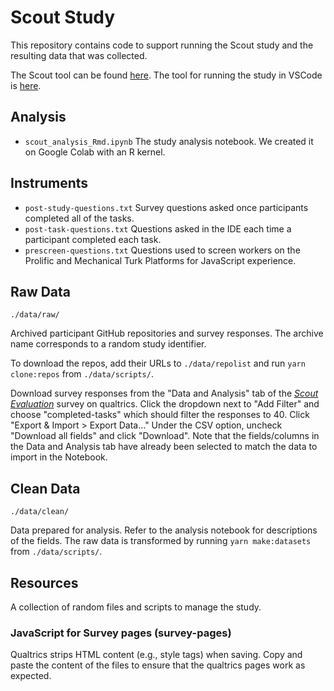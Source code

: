 # Scout Study 

This repository contains code to support running the Scout study and the resulting data that was collected.

The Scout tool can be found [here]().
The tool for running the study in VSCode is [here]().

## Analysis

- `scout_analysis_Rmd.ipynb` The study analysis notebook. We created it on Google Colab with an R kernel.

## Instruments

- `post-study-questions.txt` Survey questions asked once participants completed all of the tasks.
- `post-task-questions.txt` Questions asked in the IDE each time a participant completed each task.
- `prescreen-questions.txt` Questions used to screen workers on the Prolific and Mechanical Turk Platforms for JavaScript experience.

## Raw Data

`./data/raw/`

Archived participant GitHub repositories and survey responses.
The archive name corresponds to a random study identifier.

To download the repos, add their URLs to `./data/repolist` and run `yarn clone:repos` from `./data/scripts/`.

Download survey responses from the "Data and Analysis" tab of the [_Scout Evaluation_](https://ubc.yul1.qualtrics.com/responses/#/surveys/SV_29vvq6zg3DIivmS) survey on qualtrics. Click the dropdown next to "Add Filter" and choose "completed-tasks" which should filter the responses to 40. Click "Export & Import > Export Data..." Under the CSV option, uncheck "Download all fields" and click "Download". Note that the fields/columns in the Data and Analysis tab have already been selected to match the data to import in the Notebook. 


## Clean Data

`./data/clean/`

Data prepared for analysis.
Refer to the analysis notebook for descriptions of the fields.
The raw data is transformed by running `yarn make:datasets` from `./data/scripts/`. 


## Resources

A collection of random files and scripts to manage the study.


### JavaScript for Survey pages (survey-pages)

Qualtrics strips HTML content (e.g., style tags) when saving.
Copy and paste the content of the files to ensure that the qualtrics pages work as expected.
